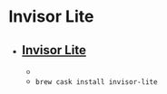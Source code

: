 # Invisor Lite
- [Invisor Lite](https://www.invisorapp.com/)
  - 
  - 
  - `brew cask install invisor-lite`
